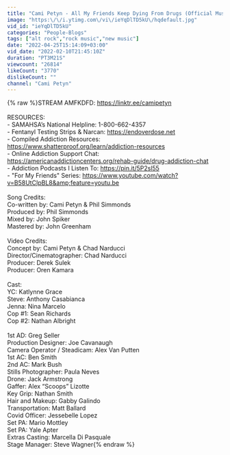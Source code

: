 ```yaml
---
title: "Cami Petyn - All My Friends Keep Dying From Drugs (Official Music Video)"
image: "https:\/\/i.ytimg.com\/vi\/ieYqDlTD5kU\/hqdefault.jpg"
vid_id: "ieYqDlTD5kU"
categories: "People-Blogs"
tags: ["alt rock","rock music","new music"]
date: "2022-04-25T15:14:09+03:00"
vid_date: "2022-02-10T21:45:10Z"
duration: "PT3M21S"
viewcount: "26814"
likeCount: "3770"
dislikeCount: ""
channel: "Cami Petyn"
---
```

{% raw %}STREAM AMFKDFD: <a rel="nofollow" target="blank" href="https://linktr.ee/camipetyn">https://linktr.ee/camipetyn</a><br /><br />RESOURCES:<br />- SAMAHSA’s National Helpline: 1-800-662-4357<br />- Fentanyl Testing Strips &amp; Narcan: <a rel="nofollow" target="blank" href="https://endoverdose.net">https://endoverdose.net</a><br />- Compiled Addiction Resources: <a rel="nofollow" target="blank" href="https://www.shatterproof.org/learn/addiction-resources">https://www.shatterproof.org/learn/addiction-resources</a><br />- Online Addiction Support Chat: <a rel="nofollow" target="blank" href="https://americanaddictioncenters.org/rehab-guide/drug-addiction-chat">https://americanaddictioncenters.org/rehab-guide/drug-addiction-chat</a><br />- Addiction Podcasts I Listen To: <a rel="nofollow" target="blank" href="https://pin.it/5P2sl55">https://pin.it/5P2sl55</a><br />- &quot;For My Friends&quot; Series: <a rel="nofollow" target="blank" href="https://www.youtube.com/watch?v=B58UtCIpBL8&amp;feature=youtu.be">https://www.youtube.com/watch?v=B58UtCIpBL8&amp;feature=youtu.be</a><br /><br />Song Credits:<br />Co-written by: Cami Petyn &amp; Phil Simmonds <br />Produced by: Phil Simmonds<br />Mixed by: John Spiker<br />Mastered by: John Greenham<br /><br />Video Credits:<br />Concept by: Cami Petyn &amp; Chad Narducci<br />Director/Cinematographer: Chad Narducci<br />Producer: Derek Sulek<br />Producer: Oren Kamara<br /><br />Cast:<br />YC: Katlynne Grace<br />Steve: Anthony Casabianca<br />Jenna: Nina Marcelo<br />Cop #1: Sean Richards<br />Cop #2: Nathan Albright<br /><br />1st AD: Greg Seller<br />Production Designer: Joe Cavanaugh<br />Camera Operator / Steadicam: Alex Van Putten<br />1st AC: Ben Smith<br />2nd AC: Mark Bush<br />Stills Photographer: Paula Neves<br />Drone: Jack Armstrong<br />Gaffer: Alex “Scoops” Lizotte<br />Key Grip: Nathan Smith<br />Hair and Makeup: Gabby Galindo<br />Transportation: Matt Ballard<br />Covid Officer: Jessebelle Lopez<br />Set PA: Mario Mottley<br />Set PA: Yale Apter<br />Extras Casting: Marcella Di Pasquale<br />Stage Manager: Steve Wagner{% endraw %}
